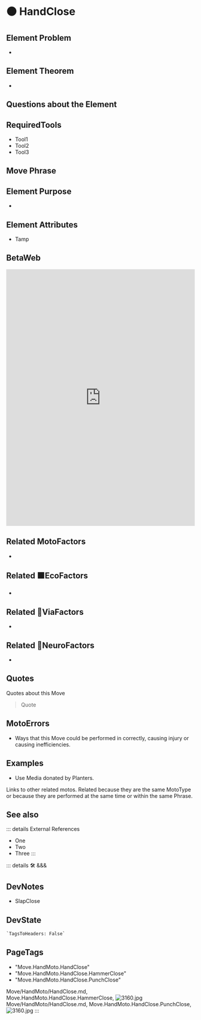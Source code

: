 
# 🟠 <move>HandClose</move>

## Element Problem

-

## Element Theorem

-

## Questions about the Element

## RequiredTools

- Tool1
- Tool2
- Tool3

## <move>Move Phrase</move>

## Element Purpose

-

## Element Attributes

- Tamp

## BetaWeb

<iframe
    width="100%"
    height="684"
    frameborder="0"
    src="https://observablehq.com/embed/@d3/force-directed-graph/2?cells=chart"
></iframe>

## Related <move>MotoFactors</move>

-

## Related 🟩<eko>EcoFactors</eko>

-

## Related 🔻<via>ViaFactors</via>

-

## Related 💜<psike>NeuroFactors</psike>

-  

## Quotes

Quotes about this Move

> Quote

## MotoErrors

- Ways that this Move could be performed in correctly, causing injury or causing inefficiencies.

## Examples

- Use Media donated by Planters.

Links to other related motos. Related because they are the same MotoType or because they are performed at the same time or within the same Phrase.

## See also

::: details External References

- One
- Two
- Three
:::

::: details 🛠 <dev>&&&</dev>

## DevNotes

- SlapClose

## DevState

```py
`TagsToHeaders: False`
```

<h2>PageTags</h2>

- "Move.HandMoto.HandClose"
- "Move.HandMoto.HandClose.HammerClose"
- "Move.HandMoto.HandClose.PunchClose"

Move/HandMoto/HandClose.md, <dev>Move.HandMoto.HandClose.HammerClose</dev>, ![3160.jpg](/PaperPhoto/3160.jpg)
Move/HandMoto/HandClose.md, <dev>Move.HandMoto.HandClose.PunchClose</dev>, ![3160.jpg](/PaperPhoto/3160.jpg)
:::
